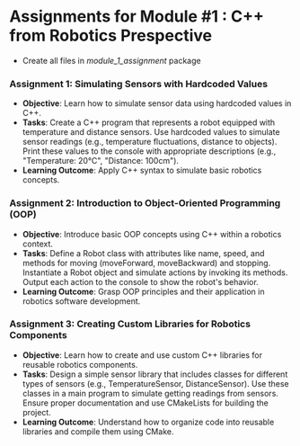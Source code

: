 # Assignments for Module #1 : C++ from Robotics Prespective
- Create all files in *module_1_assignment* package
### Assignment 1: Simulating Sensors with Hardcoded Values
- **Objective**: Learn how to simulate sensor data using hardcoded values in C++.
- **Tasks**:
Create a C++ program that represents a robot equipped with temperature and distance sensors.
Use hardcoded values to simulate sensor readings (e.g., temperature fluctuations, distance to objects).
Print these values to the console with appropriate descriptions (e.g., "Temperature: 20°C", "Distance: 100cm").
- **Learning Outcome**: Apply C++ syntax to simulate basic robotics concepts.
### Assignment 2: Introduction to Object-Oriented Programming (OOP)
- **Objective**: Introduce basic OOP concepts using C++ within a robotics context.
- **Tasks**:
Define a Robot class with attributes like name, speed, and methods for moving (moveForward, moveBackward) and stopping.
Instantiate a Robot object and simulate actions by invoking its methods.
Output each action to the console to show the robot's behavior.
- **Learning Outcome**: Grasp OOP principles and their application in robotics software development.
### Assignment 3: Creating Custom Libraries for Robotics Components
- **Objective**: Learn how to create and use custom C++ libraries for reusable robotics components.
- **Tasks**:
Design a simple sensor library that includes classes for different types of sensors (e.g., TemperatureSensor, DistanceSensor).
Use these classes in a main program to simulate getting readings from sensors.
Ensure proper documentation and use CMakeLists for building the project.
- **Learning Outcome**: Understand how to organize code into reusable libraries and compile them using CMake.